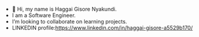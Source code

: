 - 👋 Hi, my name is Haggai Gisore Nyakundi.
- I am a Software Engineer. 
- I’m looking to collaborate on learning projects.
- LINKEDIN profile:https://www.linkedin.com/in/haggai-gisore-a5529b170/

<!---
See YA
--->
